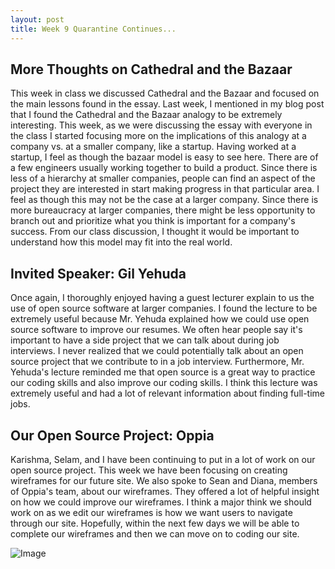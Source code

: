 ```yaml
---
layout: post
title: Week 9 Quarantine Continues...
---
```


More Thoughts on Cathedral and the Bazaar
---------------------------
This week in class we discussed Cathedral and the Bazaar and focused on the main lessons found in the essay. Last week, I mentioned in my blog post that I found the Cathedral and the Bazaar analogy to be extremely interesting. This week, as we were discussing the essay with everyone in the class I started focusing more on the implications of this analogy at a company vs. at a smaller company, like a startup. Having worked at a startup, I feel as though the bazaar model is easy to see here. There are of a few engineers usually working together to build a product. Since there is less of a hierarchy  at smaller companies, people can find an aspect of the project they are interested in start making progress in that particular area. I feel as though this may not be the case at a larger company. Since there is more bureaucracy at larger companies, there might be less opportunity to branch out and prioritize  what you think is important for a company's success. From our class discussion, I thought it would be important to understand how this model may fit into the real world. 

Invited Speaker: Gil Yehuda
----------------------------
Once again, I thoroughly enjoyed having a guest lecturer explain to us the use of open source software at larger companies. I found the lecture to be extremely useful because Mr. Yehuda explained how we could use open source software to improve our resumes. We often hear people say it's important to have a side project that we can talk about during job interviews. I never realized that we could potentially talk about an open source project that we contribute to in a job interview. Furthermore, Mr. Yehuda's lecture reminded me that open source is a great way to practice our coding skills and also improve our coding skills. I think this lecture was extremely useful and had a lot of relevant information about finding full-time jobs.

Our Open Source Project: Oppia
-----------------------------
Karishma, Selam, and I have been continuing to put in a lot of work on our open source project. This week we have been focusing on creating wireframes for our future site. We also spoke to Sean and Diana, members of Oppia's team, about our wireframes. They offered a lot of helpful insight on how we could improve our wireframes. I think a major think we should work on as we edit our wireframes is how we want users to navigate through our site. Hopefully, within the next few days we will be able to complete our wireframes and then we can move on to coding our site. 

![Image](https://giphy.com/embed/MDZcrJILOJgK3UBD8Q)
